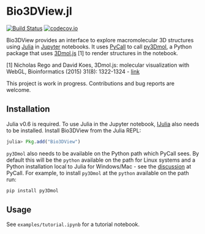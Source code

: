 # Bio3DView.jl

[![Build Status](https://travis-ci.org/jgreener64/Bio3DView.jl.svg?branch=master)](https://travis-ci.org/jgreener64/Bio3DView.jl)
[![codecov.io](http://codecov.io/github/jgreener64/Bio3DView.jl/coverage.svg?branch=master)](http://codecov.io/github/jgreener64/Bio3DView.jl?branch=master)

Bio3DView provides an interface to explore macromolecular 3D structures using [Julia](https://julialang.org) in [Jupyter](http://jupyter.org) notebooks.
It uses [PyCall](https://github.com/JuliaPy/PyCall.jl) to call [py3Dmol](https://pypi.python.org/pypi/py3Dmol), a Python package that uses [3Dmol.js](http://3dmol.csb.pitt.edu) [1] to render structures in the notebook.

[1] Nicholas Rego and David Koes,
3Dmol.js: molecular visualization with WebGL,
Bioinformatics (2015) 31(8): 1322-1324 - [link](http://doi.org/10.1093/bioinformatics/btu829)

This project is work in progress.
Contributions and bug reports are welcome.

## Installation

Julia v0.6 is required.
To use Julia in the Jupyter notebook, [IJulia](https://github.com/JuliaLang/IJulia.jl) also needs to be installed.
Install Bio3DView from the Julia REPL:

```julia
julia> Pkg.add("Bio3DView")
```

`py3Dmol` also needs to be available on the Python path which PyCall sees.
By default this will be the `python` available on the path for Linux systems and a Python installation local to Julia for Windows/Mac - see the [discussion](https://github.com/JuliaPy/PyCall.jl#installation) at PyCall.
For example, to install `py3Dmol` at the `python` available on the path run:

```bash
pip install py3Dmol
```

## Usage

See `examples/tutorial.ipynb` for a tutorial notebook.
